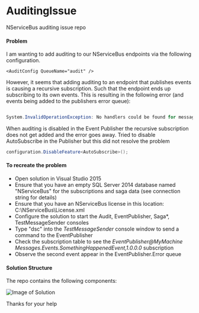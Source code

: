 # AuditingIssue
NServiceBus auditing issue repo

#### Problem
I am wanting to add auditing to our NServiceBus endpoints via the following configuration.

  `<AuditConfig QueueName="audit" />`

However, it seems that adding auditing to an endpoint that publishes events is causing a recursive subscription.  Such that the endpoint ends up subscribing to its own events.  This is resulting in the following error (and events being added to the publishers error queue):

```cs

System.InvalidOperationException: No handlers could be found for message type: Messages.Events.SomethingHappenedEvent

````

When auditing is disabled in the Event Publisher the recursive subscription does not get added and the error goes away.
Tried to disable AutoSubscribe in the Publisher but this did not resolve the problem

```cs
configuration.DisableFeature<AutoSubscribe>();
````

#### To recreate the problem

* Open solution in Visual Studio 2015
* Ensure that you have an empty SQL Server 2014 database named "NServiceBus" for the subscriptions and saga data (see connection string for details)
* Ensure that you have an NServiceBus license in this location: C:\NServiceBus\License.xml
* Configure the solution to start the Audit, EventPublisher, Saga*, TestMessageSender consoles
* Type "dsc" into the *TestMessageSender* console window to send a command to the EventPublisher
* Check the subscription table to see the *EventPublisher@MyMachine* *Messages.Events.SomethingHappenedEvent,1.0.0.0* subscription
* Observe the second event appear in the EventPublisher.Error queue

#### Solution Structure

The repo contains the following components:

![Image of Solution](https://github.com/seantarogers/AuditingIssue/blob/master/auditingissue.png)

Thanks for your help





